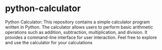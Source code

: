 # python-calculator
Python Calculator: This repository contains a simple calculator program written in Python. The calculator allows users to perform basic arithmetic operations such as addition, subtraction, multiplication, and division. It provides a command-line interface for user interaction. Feel free to explore and use the calculator for your calculations
